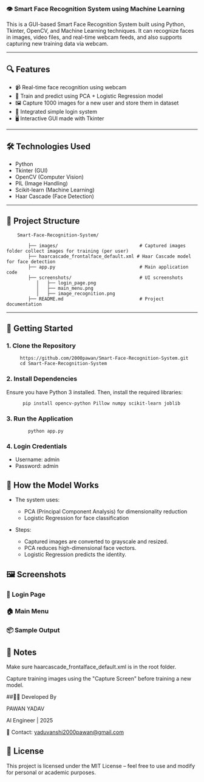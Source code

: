 ### 👁️ Smart Face Recognition System using Machine Learning

This is a GUI-based Smart Face Recognition System built using Python, Tkinter, OpenCV, and Machine Learning techniques. It can recognize faces in images, video files, and real-time webcam feeds, and also supports capturing new training data via webcam.

--- 

## 🔍 Features

 - 📹 Real-time face recognition using webcam
 - 🧠 Train and predict using PCA + Logistic Regression model
 - 🖼️ Capture 1000 images for a new user and store them in dataset
 - 🔐 Integrated simple login system
 - 🖥️ Interactive GUI made with Tkinter

--- 

## 🛠️ Technologies Used
 
 - Python
 - Tkinter (GUI)
 - OpenCV (Computer Vision)
 - PIL (Image Handling)
 - Scikit-learn (Machine Learning)
 - Haar Cascade (Face Detection)

--- 

## 📁 Project Structure
        Smart-Face-Recognition-System/

            ├── images/                              # Captured images folder collect images for training (per user)
            ├── haarcascade_frontalface_default.xml # Haar Cascade model for face detection
            ├── app.py                               # Main application code
            ├── screenshots/                         # UI screenshots
               │   ├── login_page.png
               │   ├── main_menu.png
               │   ├── image_recognition.png
            ├── README.md                            # Project documentation

---

## 🚀 Getting Started

### 1. Clone the Repository

         https://github.com/2000pawan/Smart-Face-Recognition-System.git
         cd Smart-Face-Recognition-System

### 2. Install Dependencies
Ensure you have Python 3 installed. Then, install the required libraries:

          pip install opencv-python Pillow numpy scikit-learn joblib

### 3. Run the Application

            python app.py

### 4. Login Credentials
  
  - Username: admin
  - Password: admin

## 🧠 How the Model Works

  - The system uses:

     - PCA (Principal Component Analysis) for dimensionality reduction
     - Logistic Regression for face classification

   - Steps:

      - Captured images are converted to grayscale and resized.
      - PCA reduces high-dimensional face vectors.
      - Logistic Regression predicts the identity.


## 🖼️ Screenshots

### 🔐 Login Page

### 🏠 Main Menu

### 📦 Sample Output


## 📌 Notes
Make sure haarcascade_frontalface_default.xml is in the root folder.

Capture training images using the "Capture Screen" before training a new model.

##👨‍💻 Developed By

PAWAN YADAV

AI Engineer | 2025

📧 Contact: yaduvanshi2000pawan@gmail.com

## 📜 License
This project is licensed under the MIT License – feel free to use and modify for personal or academic purposes.

